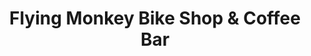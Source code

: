 ---
title: "Flying Monkey Bike Shop & Coffee Bar"
url: /campbellville/flying-monkey-bike-shop-und-coffee-bar/
shop: Fahrrad
---